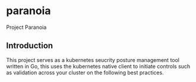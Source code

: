 # paranoia
Project Paranoia

## Introduction ##
This project serves as a kubernetes seucrity posture management tool written in Go, this uses the kubernetes native client to initiate controls such as validation across your cluster on the following best practices.
